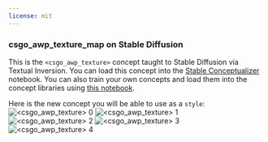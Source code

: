 ```yaml
---
license: mit
---
```

### csgo_awp_texture_map on Stable Diffusion
This is the `<csgo_awp_texture>` concept taught to Stable Diffusion via Textual Inversion. You can load this concept into the [Stable Conceptualizer](https://colab.research.google.com/github/huggingface/notebooks/blob/main/diffusers/stable_conceptualizer_inference.ipynb) notebook. You can also train your own concepts and load them into the concept libraries using [this notebook](https://colab.research.google.com/github/huggingface/notebooks/blob/main/diffusers/sd_textual_inversion_training.ipynb).

Here is the new concept you will be able to use as a `style`:
![<csgo_awp_texture> 0](https://huggingface.co/sd-concepts-library/csgo-awp-texture-map/resolve/main/concept_images/0.jpeg)
![<csgo_awp_texture> 1](https://huggingface.co/sd-concepts-library/csgo-awp-texture-map/resolve/main/concept_images/2.jpeg)
![<csgo_awp_texture> 2](https://huggingface.co/sd-concepts-library/csgo-awp-texture-map/resolve/main/concept_images/4.jpeg)
![<csgo_awp_texture> 3](https://huggingface.co/sd-concepts-library/csgo-awp-texture-map/resolve/main/concept_images/1.jpeg)
![<csgo_awp_texture> 4](https://huggingface.co/sd-concepts-library/csgo-awp-texture-map/resolve/main/concept_images/3.jpeg)

